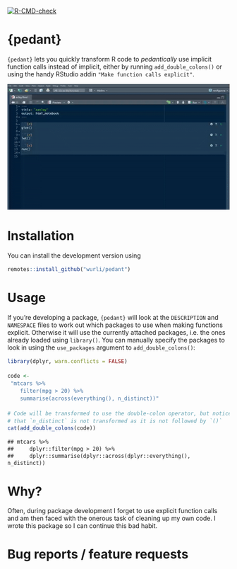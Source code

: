 
<!-- README.md is generated from README.Rmd. Please edit that file -->
<!-- badges: start -->

[![R-CMD-check](https://github.com/wurli/pedant/workflows/R-CMD-check/badge.svg)](https://github.com/wurli/pedant/actions)
<!-- badges: end -->

# {pedant}

`{pedant}` lets you quickly transform R code to *pedantically* use
implicit function calls instead of implicit, either by running
`add_double_colons()` or using the handy RStudio addin
`"Make function calls explicit"`.

![RStudio addin demo](man/figures/addin-demo.gif)

# Installation

You can install the development version using

``` r
remotes::install_github("wurli/pedant")
```

# Usage

If you’re developing a package, `{pedant}` will look at the
`DESCRIPTION` and `NAMESPACE` files to work out which packages to use
when making functions explicit. Otherwise it will use the currently
attached packages, i.e. the ones already loaded using `library()`. You
can manually specify the packages to look in using the `use_packages`
argument to `add_double_colons()`:

``` r
library(dplyr, warn.conflicts = FALSE)

code <- 
 "mtcars %>%
    filter(mpg > 20) %>%
    summarise(across(everything(), n_distinct))"

# Code will be transformed to use the double-colon operator, but notice
# that `n_distinct` is not transformed as it is not followed by `()`
cat(add_double_colons(code))
```

    ## mtcars %>%
    ##     dplyr::filter(mpg > 20) %>%
    ##     dplyr::summarise(dplyr::across(dplyr::everything(), n_distinct))

# Why?

Often, during package development I forget to use explicit function
calls and am then faced with the onerous task of cleaning up my own
code. I wrote this package so I can continue this bad habit.

# Bug reports / feature requests
